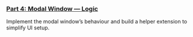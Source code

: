 ### [Part 4: Modal Window — Logic](Readme.md)
Implement the modal window’s behaviour and build a helper extension to simplify UI setup.
